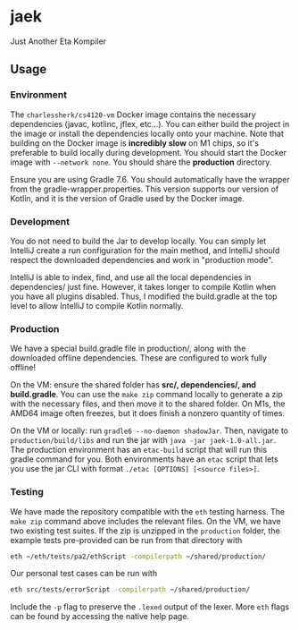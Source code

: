# jaek
Just Another Eta Kompiler

## Usage

### Environment
The `charlessherk/cs4120-vm` Docker image contains the necessary dependencies (javac, kotlinc, jflex, etc...). You can either build the project in the image or install the dependencies locally onto your machine. Note that building on the Docker image is **incredibly slow** on M1 chips, so it's preferable to build locally during development. You should start the Docker image with `--network none`. You should share the **production** directory.

Ensure you are using Gradle 7.6. You should automatically have the wrapper from the gradle-wrapper.properties. This version supports our version of Kotlin, and it is the version of Gradle used by the Docker image.

### Development
You do not need to build the Jar to develop locally. You can simply let IntelliJ create a run configuration for the main method, and IntelliJ should respect the downloaded dependencies and work in "production mode".

IntelliJ is able to index, find, and use all the local dependencies in dependencies/ just fine. However, it takes longer to compile Kotlin when you have all plugins disabled. Thus, I modified the build.gradle at the top level to allow IntelliJ to compile Kotlin normally.

### Production
We have a special build.gradle file in production/, along with the downloaded offline dependencies. These are configured to work fully offline!

On the VM: ensure the shared folder has **src/, dependencies/, and build.gradle**.
You can use the `make zip` command locally to generate a zip with the necessary files, and then move it to the shared folder.
On M1s, the AMD64 image often freezes, but it does finish a nonzero quantity of times.

On the VM or locally: run `gradle6 --no-daemon shadowJar`.
Then, navigate to `production/build/libs` and run the jar with `java -jar jaek-1.0-all.jar`.
The production environment has an `etac-build` script that will run this gradle command for you.
Both environments have an `etac` script that lets you use the jar CLI with format `./etac [OPTIONS] [<source files>]`.

### Testing
We have made the repository compatible with the `eth` testing harness. The `make zip` command above includes the relevant files. On the VM, we have two existing test suites.
If the zip is unzipped in the `production` folder, the example tests pre-provided can be run from that directory with 
```bash
eth ~/eth/tests/pa2/ethScript -compilerpath ~/shared/production/
```
Our personal test cases can be run with
```bash
eth src/tests/errorScript -compilerpath ~/shared/production/
```
Include the `-p` flag to preserve the `.lexed` output of the lexer. 
More `eth` flags can be found by accessing the native help page.